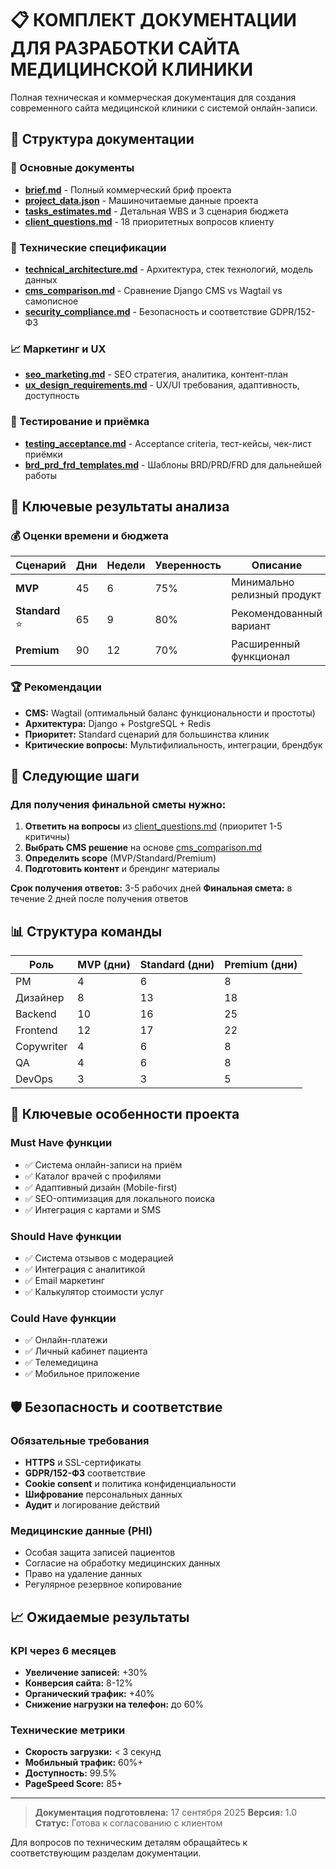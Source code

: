 # 📋 КОМПЛЕКТ ДОКУМЕНТАЦИИ ДЛЯ РАЗРАБОТКИ САЙТА МЕДИЦИНСКОЙ КЛИНИКИ

Полная техническая и коммерческая документация для создания современного сайта медицинской клиники с системой онлайн-записи.

## 📁 Структура документации

### 🎯 Основные документы

- **[brief.md](./brief.md)** - Полный коммерческий бриф проекта
- **[project_data.json](./project_data.json)** - Машиночитаемые данные проекта
- **[tasks_estimates.md](./tasks_estimates.md)** - Детальная WBS и 3 сценария бюджета
- **[client_questions.md](./client_questions.md)** - 18 приоритетных вопросов клиенту

### 🔧 Технические спецификации

- **[technical_architecture.md](./technical_architecture.md)** - Архитектура, стек технологий, модель данных
- **[cms_comparison.md](./cms_comparison.md)** - Сравнение Django CMS vs Wagtail vs самописное
- **[security_compliance.md](./security_compliance.md)** - Безопасность и соответствие GDPR/152-ФЗ

### 📈 Маркетинг и UX

- **[seo_marketing.md](./seo_marketing.md)** - SEO стратегия, аналитика, контент-план
- **[ux_design_requirements.md](./ux_design_requirements.md)** - UX/UI требования, адаптивность, доступность

### 🧪 Тестирование и приёмка

- **[testing_acceptance.md](./testing_acceptance.md)** - Acceptance criteria, тест-кейсы, чек-лист приёмки
- **[brd_prd_frd_templates.md](./brd_prd_frd_templates.md)** - Шаблоны BRD/PRD/FRD для дальнейшей работы

## 🎯 Ключевые результаты анализа

### 💰 Оценки времени и бюджета

| Сценарий        | Дни | Недели | Уверенность | Описание                    |
| --------------- | --- | ------ | ----------- | --------------------------- |
| **MVP**         | 45  | 6      | 75%         | Минимально релизный продукт |
| **Standard** ⭐ | 65  | 9      | 80%         | Рекомендованный вариант     |
| **Premium**     | 90  | 12     | 70%         | Расширенный функционал      |

### 🏆 Рекомендации

- **CMS:** Wagtail (оптимальный баланс функциональности и простоты)
- **Архитектура:** Django + PostgreSQL + Redis
- **Приоритет:** Standard сценарий для большинства клиник
- **Критические вопросы:** Мультифилиальность, интеграции, брендбук

## 🚀 Следующие шаги

### Для получения финальной сметы нужно:

1. **Ответить на вопросы** из [client_questions.md](./client_questions.md) (приоритет 1-5 критичны)
2. **Выбрать CMS решение** на основе [cms_comparison.md](./cms_comparison.md)
3. **Определить scope** (MVP/Standard/Premium)
4. **Подготовить контент** и брендинг материалы

**Срок получения ответов:** 3-5 рабочих дней
**Финальная смета:** в течение 2 дней после получения ответов

## 📊 Структура команды

| Роль       | MVP (дни) | Standard (дни) | Premium (дни) |
| ---------- | --------- | -------------- | ------------- |
| PM         | 4         | 6              | 8             |
| Дизайнер   | 8         | 13             | 18            |
| Backend    | 10        | 16             | 25            |
| Frontend   | 12        | 17             | 22            |
| Copywriter | 4         | 6              | 8             |
| QA         | 4         | 6              | 8             |
| DevOps     | 3         | 3              | 5             |

## 🎨 Ключевые особенности проекта

### Must Have функции

- ✅ Система онлайн-записи на приём
- ✅ Каталог врачей с профилями
- ✅ Адаптивный дизайн (Mobile-first)
- ✅ SEO-оптимизация для локального поиска
- ✅ Интеграция с картами и SMS

### Should Have функции

- ✅ Система отзывов с модерацией
- ✅ Интеграция с аналитикой
- ✅ Email маркетинг
- ✅ Калькулятор стоимости услуг

### Could Have функции

- ✅ Онлайн-платежи
- ✅ Личный кабинет пациента
- ✅ Телемедицина
- ✅ Мобильное приложение

## 🛡️ Безопасность и соответствие

### Обязательные требования

- **HTTPS** и SSL-сертификаты
- **GDPR/152-ФЗ** соответствие
- **Cookie consent** и политика конфиденциальности
- **Шифрование** персональных данных
- **Аудит** и логирование действий

### Медицинские данные (PHI)

- Особая защита записей пациентов
- Согласие на обработку медицинских данных
- Право на удаление данных
- Регулярное резервное копирование

## 📈 Ожидаемые результаты

### KPI через 6 месяцев

- **Увеличение записей:** +30%
- **Конверсия сайта:** 8-12%
- **Органический трафик:** +40%
- **Снижение нагрузки на телефон:** до 60%

### Технические метрики

- **Скорость загрузки:** < 3 секунд
- **Мобильный трафик:** 60%+
- **Доступность:** 99.5%
- **PageSpeed Score:** 85+

---

> **Документация подготовлена:** 17 сентября 2025
> **Версия:** 1.0
> **Статус:** Готова к согласованию с клиентом

Для вопросов по техническим деталям обращайтесь к соответствующим разделам документации.
